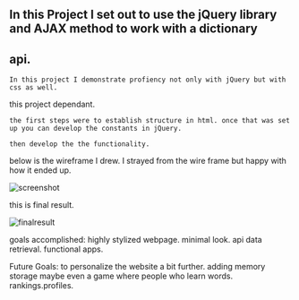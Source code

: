 ## In this Project I set out to use the jQuery library and AJAX method to work with a dictionary
## api. 

	In this project I demonstrate profiency not only with jQuery but with css as well.
this project dependant. 

	the first steps were to establish structure in html. once that was set up you can develop the constants in jQuery.

	then develop the the functionality.

 below is the wireframe I drew.
I strayed from the wire frame but happy with how it ended up.

![screenshot](https://imgur.com/UtdsA4x)

this is final result.

![finalresult](https://imgur.com/STvCx72)


goals accomplished: highly stylized webpage. minimal look. api data retrieval. functional apps.


Future Goals: to personalize the website a bit further. adding memory storage maybe even a game
where people who learn words. rankings.profiles.
